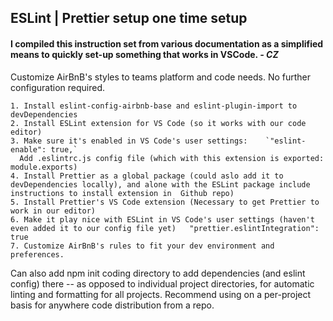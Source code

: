 ## ESLint | Prettier setup one time setup

#### I compiled this instruction set from various documentation as a simplified means to quickly set-up something that works in VSCode. **_- CZ_**

Customize AirBnB's styles to teams platform and code needs. No further configuration required.

    1. Install eslint-config-airbnb-base and eslint-plugin-import to devDependencies
    2. Install ESLint extension for VS Code (so it works with our code editor)
    3. Make sure it's enabled in VS Code's user settings: 	 `"eslint-enable": true,`
      Add .eslintrc.js config file (which with this extension is exported: module.exports)
    4. Install Prettier as a global package (could aslo add it to devDependencies locally), and alone with the ESLint package include instructions to install extension in  Github repo)
    5. Install Prettier's VS Code extension (Necessary to get Prettier to work in our editor)
    6. Make it play nice with ESLint in VS Code's user settings (haven't even added it to our config file yet)	 "prettier.eslintIntegration": true
    7. Customize AirBnB's rules to fit your dev environment and preferences.

Can also add npm init coding directory to add dependencies (and eslint config) there -- as opposed to individual project directories, for automatic linting and formatting for all projects. Recommend using on a per-project basis for anywhere code distribution from a repo.
